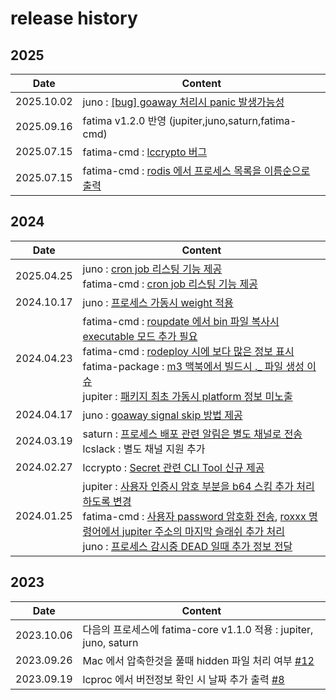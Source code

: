 # release history #

## 2025 ##

| Date       | Content                                                                                      |
|------------|----------------------------------------------------------------------------------------------|
| 2025.10.02 | juno : [[bug] goaway 처리시 panic 발생가능성](https://github.com/fatima-go/juno/issues/18) |
| 2025.09.16 | fatima v1.2.0 반영 (jupiter,juno,saturn,fatima-cmd)                                            |
| 2025.07.15 | fatima-cmd : [lccrypto 버그](https://github.com/fatima-go/fatima-cmd/issues/30)                |
| 2025.07.15 | fatima-cmd : [rodis 에서 프로세스 목록을 이름순으로 출력](https://github.com/fatima-go/fatima-cmd/issues/28) |

## 2024 ##

| Date       | Content                                                                                                                                                                                                                                                                                                                                                                                                     |
|------------|-------------------------------------------------------------------------------------------------------------------------------------------------------------------------------------------------------------------------------------------------------------------------------------------------------------------------------------------------------------------------------------------------------------|
| 2025.04.25 | juno : [cron job 리스팅 기능 제공](https://github.com/fatima-go/juno/issues/13)<br>fatima-cmd : [cron job 리스팅 기능 제공](https://github.com/fatima-go/fatima-cmd/issues/26)                                                                                                                                                                                                                                                                                                                   |
| 2024.10.17 | juno : [프로세스 가동시 weight 적용](https://github.com/fatima-go/juno/issues/11)                                                                                                                                                                                                                                                                                                                                    |
| 2024.04.23 | fatima-cmd : [roupdate 에서 bin 파일 복사시 executable 모드 추가 필요](https://github.com/fatima-go/fatima-cmd/issues/18)<br/> fatima-cmd : [rodeploy 시에 보다 많은 정보 표시](https://github.com/fatima-go/fatima-cmd/issues/21)<br/> fatima-package : [m3 맥북에서 빌드시 ._ 파일 생성 이슈](https://github.com/fatima-go/fatima-package/issues/1)<br/>jupiter : [패키지 최초 가동시 platform 정보 미노출](https://github.com/fatima-go/jupiter/issues/7) |
| 2024.04.17 | juno : [goaway signal skip 방법 제공](https://github.com/fatima-go/juno/issues/9)                                                                                                                                                                                                                                                                                                                               |
| 2024.03.19 | saturn : [프로세스 배포 관련 알림은 별도 채널로 전송](https://github.com/fatima-go/saturn/issues/3)<br/>lcslack : 별도 채널 지원 추가                                                                                                                                                                                                                                                                                                 |
| 2024.02.27 | lccrypto : [Secret 관련 CLI Tool 신규 제공](https://github.com/fatima-go/fatima-cmd/issues/1)                                                                                                                                                                                                                                                                                                                     
| 2024.01.25 | jupiter : [사용자 인증시 암호 부분을 b64 스킴 추가 처리하도록 변경](https://github.com/fatima-go/jupiter/issues/3)<br/> fatima-cmd : [사용자 password 암호화 전송](https://github.com/fatima-go/fatima-cmd/pull/16), [roxxx 명령어에서 jupiter 주소의 마지막 슬래쉬 추가 처리](https://github.com/fatima-go/fatima-cmd/issues/14)<br/>juno : [프로세스 감시중 DEAD 일때 추가 정보 전달](https://github.com/fatima-go/juno/pull/7)<br/>                                     |                                                                                                  |

## 2023 ##

| Date       | Content                                                                                  |
|------------|------------------------------------------------------------------------------------------|
| 2023.10.06 | 다음의 프로세스에 fatima-core v1.1.0 적용 : jupiter, juno, saturn                             |
| 2023.09.26 | Mac 에서 압축한것을 풀때 hidden 파일 처리 여부 [#12](https://github.com/fatima-go/fatima-cmd/issues/12) |
| 2023.09.19 | lcproc 에서 버전정보 확인 시 날짜 추가 출력 [#8](https://github.com/fatima-go/fatima-cmd/issues/8)      |
